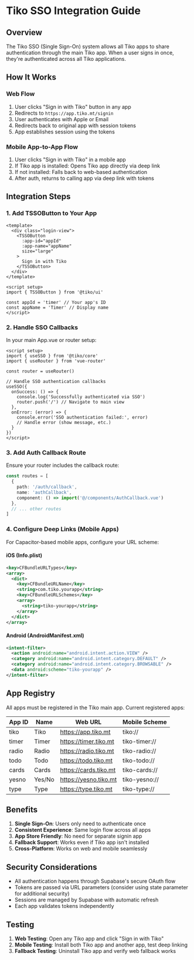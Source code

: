 # Tiko SSO Integration Guide

## Overview
The Tiko SSO (Single Sign-On) system allows all Tiko apps to share authentication through the main Tiko app. When a user signs in once, they're authenticated across all Tiko applications.

## How It Works

### Web Flow
1. User clicks "Sign in with Tiko" button in any app
2. Redirects to `https://app.tiko.mt/signin`
3. User authenticates with Apple or Email
4. Redirects back to original app with session tokens
5. App establishes session using the tokens

### Mobile App-to-App Flow
1. User clicks "Sign in with Tiko" in a mobile app
2. If Tiko app is installed: Opens Tiko app directly via deep link
3. If not installed: Falls back to web-based authentication
4. After auth, returns to calling app via deep link with tokens

## Integration Steps

### 1. Add TSSOButton to Your App

```vue
<template>
  <div class="login-view">
    <TSSOButton 
      :app-id="appId"
      :app-name="appName"
      size="large"
    >
      Sign in with Tiko
    </TSSOButton>
  </div>
</template>

<script setup>
import { TSSOButton } from '@tiko/ui'

const appId = 'timer' // Your app's ID
const appName = 'Timer' // Display name
</script>
```

### 2. Handle SSO Callbacks

In your main App.vue or router setup:

```vue
<script setup>
import { useSSO } from '@tiko/core'
import { useRouter } from 'vue-router'

const router = useRouter()

// Handle SSO authentication callbacks
useSSO({
  onSuccess: () => {
    console.log('Successfully authenticated via SSO')
    router.push('/') // Navigate to main view
  },
  onError: (error) => {
    console.error('SSO authentication failed:', error)
    // Handle error (show message, etc.)
  }
})
</script>
```

### 3. Add Auth Callback Route

Ensure your router includes the callback route:

```typescript
const routes = [
  {
    path: '/auth/callback',
    name: 'authCallback',
    component: () => import('@/components/AuthCallback.vue')
  },
  // ... other routes
]
```

### 4. Configure Deep Links (Mobile Apps)

For Capacitor-based mobile apps, configure your URL scheme:

#### iOS (Info.plist)
```xml
<key>CFBundleURLTypes</key>
<array>
  <dict>
    <key>CFBundleURLName</key>
    <string>com.tiko.yourapp</string>
    <key>CFBundleURLSchemes</key>
    <array>
      <string>tiko-yourapp</string>
    </array>
  </dict>
</array>
```

#### Android (AndroidManifest.xml)
```xml
<intent-filter>
  <action android:name="android.intent.action.VIEW" />
  <category android:name="android.intent.category.DEFAULT" />
  <category android:name="android.intent.category.BROWSABLE" />
  <data android:scheme="tiko-yourapp" />
</intent-filter>
```

## App Registry

All apps must be registered in the Tiko main app. Current registered apps:

| App ID | Name | Web URL | Mobile Scheme |
|--------|------|---------|---------------|
| tiko | Tiko | https://app.tiko.mt | tiko:// |
| timer | Timer | https://timer.tiko.mt | tiko-timer:// |
| radio | Radio | https://radio.tiko.mt | tiko-radio:// |
| todo | Todo | https://todo.tiko.mt | tiko-todo:// |
| cards | Cards | https://cards.tiko.mt | tiko-cards:// |
| yesno | Yes/No | https://yesno.tiko.mt | tiko-yesno:// |
| type | Type | https://type.tiko.mt | tiko-type:// |

## Benefits

1. **Single Sign-On**: Users only need to authenticate once
2. **Consistent Experience**: Same login flow across all apps
3. **App Store Friendly**: No need for separate signin app
4. **Fallback Support**: Works even if Tiko app isn't installed
5. **Cross-Platform**: Works on web and mobile seamlessly

## Security Considerations

- All authentication happens through Supabase's secure OAuth flow
- Tokens are passed via URL parameters (consider using state parameter for additional security)
- Sessions are managed by Supabase with automatic refresh
- Each app validates tokens independently

## Testing

1. **Web Testing**: Open any Tiko app and click "Sign in with Tiko"
2. **Mobile Testing**: Install both Tiko app and another app, test deep linking
3. **Fallback Testing**: Uninstall Tiko app and verify web fallback works
